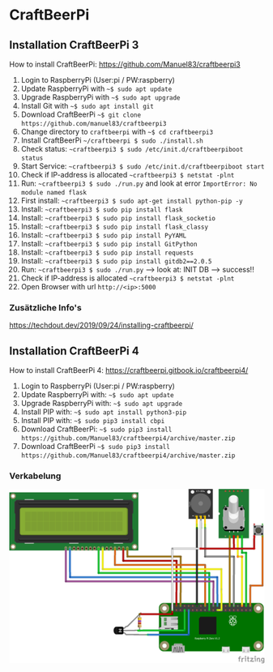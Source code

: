 # CraftBeerPi

## Installation CraftBeerPi 3
How to install CraftBeerPi: https://github.com/Manuel83/craftbeerpi3

1. Login to RaspberryPi (User:pi / PW:raspberry)
2. Update RaspberryPi with `~$ sudo apt update`
3. Upgrade RaspberryPi with `~$ sudo apt upgrade`
4. Install Git with `~$ sudo apt install git`
5. Download CraftBeerPi `~$ git clone https://github.com/manuel83/craftbeerpi3`
6. Change directory to `craftbeerpi` with `~$ cd craftbeerpi3`
7. Install CraftBeerPi `~/craftbeerpi $ sudo ./install.sh`
8. Check status: `~craftbeerpi3 $ sudo /etc/init.d/craftbeerpiboot status`
9. Start Service: `~craftbeerpi3 $ sudo /etc/init.d/craftbeerpiboot start`
10. Check if IP-address is allocated `~craftbeerpi3 $ netstat -plnt`
11. Run: `~craftbeerpi3 $ sudo ./run.py` and look at error `ImportError: No module named flask`
12. First install: `~craftbeerpi3 $ sudo apt-get install python-pip -y`
13. Install: `~craftbeerpi3 $ sudo pip install flask`
14. Install: `~craftbeerpi3 $ sudo pip install flask_socketio`
15. Install: `~craftbeerpi3 $ sudo pip install flask_classy`
16. Install: `~craftbeerpi3 $ sudo pip install PyYAML`
17. Install: `~craftbeerpi3 $ sudo pip install GitPython`
18. Install: `~craftbeerpi3 $ sudo pip install requests`
19. Install: `~craftbeerpi3 $ sudo pip install gitdb2==2.0.5`
20. Run: `~craftbeerpi3 $ sudo ./run.py` --> look at: INIT DB --> success!! 
21. Check if IP-address is allocated `~craftbeerpi3 $ netstat -plnt`
22. Open Browser with url `http://<ip>:5000`

### Zusätzliche Info's

https://techdout.dev/2019/09/24/installing-craftbeerpi/


## Installation CraftBeerPi 4
How to install CraftBeerPi 4: https://craftbeerpi.gitbook.io/craftbeerpi4/

1. Login to RaspberryPi (User:pi / PW:raspberry)
2. Update RaspberryPi with: `~$ sudo apt update`
3. Upgrade RaspberryPi with: `~$ sudo apt upgrade`
4. Install PIP with: `~$ sudo apt install python3-pip `
5. Install PIP with: `~$ sudo pip3 install cbpi`
6. Download CraftBeerPi: `~$ sudo pip3 install https://github.com/Manuel83/craftbeerpi4/archive/master.zip`
7. Download CraftBeerPi `~$ sudo pip3 install https://github.com/Manuel83/craftbeerpi4/archive/master.zip`

### Verkabelung

![](CraftBeerPi.png)
